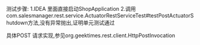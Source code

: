 测试步骤:
1.IDEA 里面直接启动ShopApplication
2.调用com.salesmanager.rest.service.ActuatorRestServiceTest#testPostActuatorShutdown方法,没有异常抛出,证明单元测试通过

具体POST 请求实现,参见org.geektimes.rest.client.HttpPostInvocation
